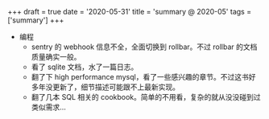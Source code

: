 +++
draft = true
date = '2020-05-31'
title = 'summary @ 2020-05'
tags = ['summary']
+++

- 编程
    - sentry 的 webhook 信息不全，全面切换到 rollbar。不过 rollbar 的文档质量确实一般。
    - 看了 sqlite 文档，水了一篇日志。
    - 翻了下 high performance mysql，看了一些感兴趣的章节。不过这书好多年没更新了，细节描述可能跟不上最新实现。
    - 翻了几本 SQL 相关的 cookbook。简单的不用看，复杂的就从没没碰到过类似需求…
